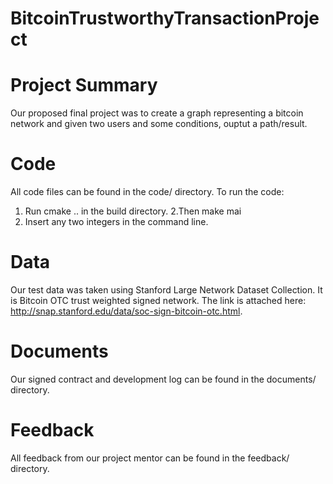 # BitcoinTrustworthyTransactionProject

# Project Summary
Our proposed final project was to create a graph representing a bitcoin network and given two users and some conditions, ouptut a path/result.

# Code
All code files can be found in the code/ directory. To run the code:

1. Run cmake .. in the build directory. 
2.Then make mai
3. Insert any two integers in the command line.

# Data
Our test data was taken using Stanford Large Network Dataset Collection. It is Bitcoin OTC trust weighted signed network. The link is attached here: http://snap.stanford.edu/data/soc-sign-bitcoin-otc.html.

# Documents
Our signed contract and development log can be found in the documents/ directory.

# Feedback
All feedback from our project mentor can be found in the feedback/ directory.
